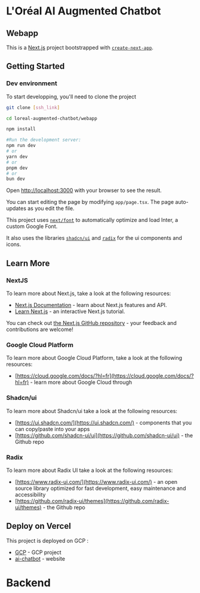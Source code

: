 # L'Oréal AI Augmented Chatbot

## Webapp

This is a [Next.js](https://nextjs.org/) project bootstrapped with [`create-next-app`](https://github.com/vercel/next.js/tree/canary/packages/create-next-app).

## Getting Started

### Dev environment

To start developping, you'll need to clone the project

```bash
git clone [ssh_link]

cd loreal-augmented-chatbot/webapp

npm install

#Run the development server:
npm run dev
# or
yarn dev
# or
pnpm dev
# or
bun dev
```

Open [http://localhost:3000](http://localhost:3000) with your browser to see the result.

You can start editing the page by modifying `app/page.tsx`. The page auto-updates as you edit the file.

This project uses [`next/font`](https://nextjs.org/docs/basic-features/font-optimization) to automatically optimize and load Inter, a custom Google Font.

It also uses the libraries [`shadcn/ui`](https://ui.shadcn.com/) and [`radix`](https://www.radix-ui.com/) for the ui components and icons.

## Learn More

### NextJS

To learn more about Next.js, take a look at the following resources:

- [Next.js Documentation](https://nextjs.org/docs) - learn about Next.js features and API.
- [Learn Next.js](https://nextjs.org/learn) - an interactive Next.js tutorial.

You can check out [the Next.js GitHub repository](https://github.com/vercel/next.js/) - your feedback and contributions are welcome!

### Google Cloud Platform

To learn more about Google Cloud Platform, take a look at the following resources:

- [https://cloud.google.com/docs/?hl=fr](https://cloud.google.com/docs/?hl=fr) - learn more about Google Cloud through

### Shadcn/ui

To learn more about Shadcn/ui take a look at the following resources:

- [https://ui.shadcn.com/](https://ui.shadcn.com/) - components that you can copy/paste into your apps
- [https://github.com/shadcn-ui/ui](https://github.com/shadcn-ui/ui) - the Github repo

### Radix

To learn more about Radix UI take a look at the following resources:

- [https://www.radix-ui.com/](https://www.radix-ui.com/) - an open source library optimized for fast development, easy maintenance and accessibility
- [https://github.com/radix-ui/themes](https://github.com/radix-ui/themes) - the Github repo

## Deploy on Vercel

This project is deployed on GCP :

- [GCP](https://console.cloud.google.com/run?project=c-augmented-chatbot) - GCP project
- [ai-chatbot](https://ai-chatbot-4o52ykz34a-ew.a.run.app/) - website

# Backend
